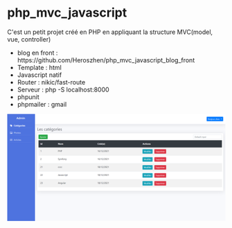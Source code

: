 # php_mvc_javascript

C'est un petit projet créé en PHP  en appliquant la structure MVC(model, vue, controller)
<ul>
    <li>blog en front : https://github.com/Heroszhen/php_mvc_javascript_blog_front</li>
    <li>Template : html</li>
    <li>Javascript natif</li>
    <li>Router : nikic/fast-route</li>
    <li>Serveur : php -S localhost:8000</li>
    <li>phpunit</li>
    <li>phpmailer : gmail</li>
</ul>

<div>
    <img src="public/photos/admin.png" alt="">
</div>